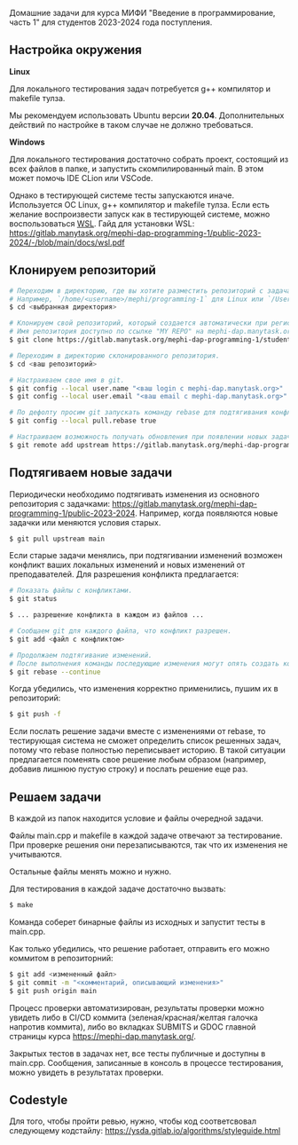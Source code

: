 Домашние задачи для курса МИФИ "Введение в программирование, часть 1" для студентов 2023-2024 года поступления.

## Настройка окружения

**Linux**

Для локального тестирования задач потребуется g++ компилятор и makefile тулза.

Мы рекомендуем использовать Ubuntu версии **20.04**. Дополнительных действий по настройке в таком случае не должно требоваться.

**Windows**

Для локального тестирования достаточно собрать проект, состоящий из всех файлов в папке, и запустить скомпилированный main. В этом может помочь IDE CLion или VSCode.

Однако в тестирующей системе тесты запускаются иначе. Используется ОС Linux, g++ компилятор и makefile тулза. Если есть желание воспроизвести запуск как в тестирующей системе, можно воспользоваться [WSL](https://www.jetbrains.com/help/clion/how-to-use-wsl-development-environment-in-clion.html). Гайд для установки WSL: https://gitlab.manytask.org/mephi-dap-programming-1/public-2023-2024/-/blob/main/docs/wsl.pdf

## Клонируем репозиторий

```bash
# Переходим в директорию, где вы хотите разместить репозиторий с задачами.
# Например, `/home/<username>/mephi/programming-1` для Linux или `/Users/<username>/mephi/programming-1` для MacOS.
$ cd <выбранная директория>

# Клонируем свой репозиторий, который создается автоматически при регистрации на manytask.
# Имя репозитория доступно по ссылке "MY REPO" на mephi-dap.manytask.org.
$ git clone https://gitlab.manytask.org/mephi-dap-programming-1/students-2023-2024/<ваш login с mephi-dap.manytask.org>.git

# Переходим в директорию склонированного репозитория.
$ cd <ваш репозиторий>

# Настраиваем свое имя в git.
$ git config --local user.name "<ваш login с mephi-dap.manytask.org>"
$ git config --local user.email "<ваш email с mephi-dap.manytask.org>"

# По дефолту просим git запускать команду rebase для подтягивания конфликтующих изменений.
$ git config --local pull.rebase true

# Настраиваем возможность получать обновления при появлении новых задач.
$ git remote add upstream https://gitlab.manytask.org/mephi-dap-programming-1/public-2023-2024.git
```

## Подтягиваем новые задачи

Периодически необходимо подтягивать изменения из основного репозитория с задачками: https://gitlab.manytask.org/mephi-dap-programming-1/public-2023-2024. Например, когда появляются новые задачки или меняются условия старых.

```bash
$ git pull upstream main
```

Если старые задачи менялись, при подтягивании изменений возможен конфликт ваших локальных изменений и новых изменений от преподавателей. Для разрешения конфликта предлагается:
```bash
# Показать файлы с конфликтами.
$ git status

$ ... разрешение конфликта в каждом из файлов ...

# Сообщаем git для каждого файла, что конфликт разрешен.
$ git add <файл с конфликтом>

# Продолжаем подтягивание изменений.
# После выполнения команды последующие изменения могут опять создать конфликт и процедуру разрешения конфликта придется повторить.
$ git rebase --continue
```

Когда убедились, что изменения корректно применились, пушим их в репозиторий:
```bash
$ git push -f
```

Если послать решение задачи вместе с изменениями от rebase, то тестирующая система не сможет определить список решенных задач, потому что rebase полностью переписывает историю. В такой ситуации предлагается поменять свое решение любым образом (например, добавив лишнюю пустую строку) и послать решение еще раз.

## Решаем задачи

В каждой из папок находится условие и файлы очередной задачи.

Файлы main.cpp и makefile в каждой задаче отвечают за тестирование. При проверке решения они перезаписываются, так что их изменения не учитываются.

Остальные файлы менять можно и нужно.

Для тестирования в каждой задаче достаточно вызвать:
```bash
$ make
```

Команда соберет бинарные файлы из исходных и запустит тесты в main.cpp.

Как только убедились, что решение работает, отправить его можно коммитом в репозиторний:
```bash
$ git add <измененный файл>
$ git commit -m "<комментарий, описывающий изменения>"
$ git push origin main
```

Процесс проверки автоматизирован, результаты проверки можно увидеть либо в CI/CD коммита (зеленая/красная/желтая галочка напротив коммита), либо во вкладках SUBMITS и GDOC главной страницы курса https://mephi-dap.manytask.org/.

Закрытых тестов в задачах нет, все тесты публичные и доступны в main.cpp. Сообщения, записанные в консоль в процессе тестирования, можно увидеть в результатах проверки.

## Codestyle
Для того, чтобы пройти ревью, нужно, чтобы код соответсвовал следующему кодстайлу: https://ysda.gitlab.io/algorithms/styleguide.html

